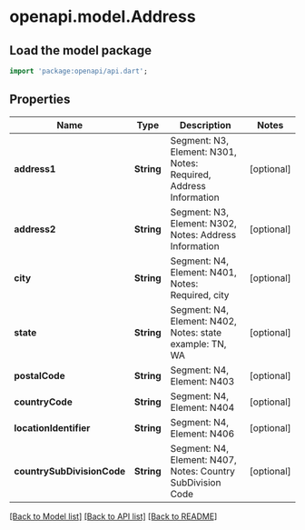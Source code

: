 # openapi.model.Address

## Load the model package
```dart
import 'package:openapi/api.dart';
```

## Properties
Name | Type | Description | Notes
------------ | ------------- | ------------- | -------------
**address1** | **String** | Segment: N3, Element: N301, Notes: Required, Address Information | [optional] 
**address2** | **String** | Segment: N3, Element: N302, Notes: Address Information | [optional] 
**city** | **String** | Segment: N4, Element: N401, Notes: Required, city | [optional] 
**state** | **String** | Segment: N4, Element: N402, Notes: state example: TN, WA | [optional] 
**postalCode** | **String** | Segment: N4, Element: N403 | [optional] 
**countryCode** | **String** | Segment: N4, Element: N404 | [optional] 
**locationIdentifier** | **String** | Segment: N4, Element: N406 | [optional] 
**countrySubDivisionCode** | **String** | Segment: N4, Element: N407, Notes: Country SubDivision Code | [optional] 

[[Back to Model list]](../README.md#documentation-for-models) [[Back to API list]](../README.md#documentation-for-api-endpoints) [[Back to README]](../README.md)


